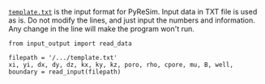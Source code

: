[`template.txt`](https://github.com/yohanesnuwara/pyresim/blob/master/input/template.txt) is the input format for PyReSim. 
Input data in TXT file is used as is. Do not modify the lines, and just input the numbers and information. Any change in the line will make the program won't run. 

```
from input_output import read_data

filepath = '/.../template.txt'
xi, yi, dx, dy, dz, kx, ky, kz, poro, rho, cpore, mu, B, well, boundary = read_input(filepath)
```

